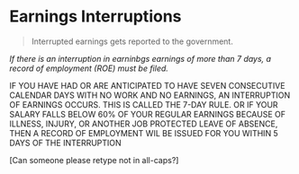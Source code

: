 # Earnings Interruptions

> Interrupted earnings gets reported to the government.

*If there is an interruption in earninbgs earnings of more than 7 days, a record of employment (ROE) must be filed.*

IF YOU HAVE HAD OR ARE ANTICIPATED TO HAVE SEVEN CONSECUTIVE CALENDAR DAYS WITH NO WORK AND NO EARNINGS, AN INTERRUPTION OF EARNINGS OCCURS.  THIS IS CALLED THE 7-DAY RULE.  OR IF YOUR SALARY FALLS BELOW 60% OF YOUR REGULAR EARNINGS BECAUSE OF ILLNESS, INJURY, OR ANOTHER JOB PROTECTED LEAVE OF ABSENCE, THEN A RECORD OF EMPLOYMENT WIL BE ISSUED FOR YOU WITHIN 5 DAYS OF THE INTERRUPTION

[Can someone please retype not in all-caps?]
